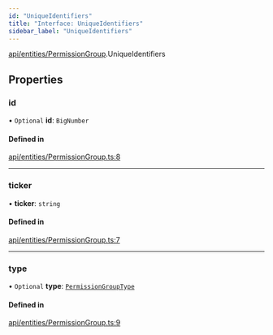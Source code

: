 ```yaml
---
id: "UniqueIdentifiers"
title: "Interface: UniqueIdentifiers"
sidebar_label: "UniqueIdentifiers"
---
```


[api/entities/PermissionGroup](../../../../../modules/API/Entities/PermissionGroup/PermissionGroup.md).UniqueIdentifiers

## Properties

### id

• `Optional` **id**: `BigNumber`

#### Defined in

[api/entities/PermissionGroup.ts:8](https://github.com/PolymeshAssociation/polymesh-sdk/blob/720afb69c/src/api/entities/PermissionGroup.ts#L8)

___

### ticker

• **ticker**: `string`

#### Defined in

[api/entities/PermissionGroup.ts:7](https://github.com/PolymeshAssociation/polymesh-sdk/blob/720afb69c/src/api/entities/PermissionGroup.ts#L7)

___

### type

• `Optional` **type**: [`PermissionGroupType`](../../../../../enums/Types/PermissionGroupType/PermissionGroupType.md)

#### Defined in

[api/entities/PermissionGroup.ts:9](https://github.com/PolymeshAssociation/polymesh-sdk/blob/720afb69c/src/api/entities/PermissionGroup.ts#L9)
